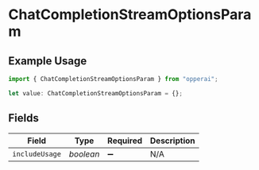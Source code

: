# ChatCompletionStreamOptionsParam

## Example Usage

```typescript
import { ChatCompletionStreamOptionsParam } from "opperai";

let value: ChatCompletionStreamOptionsParam = {};
```

## Fields

| Field              | Type               | Required           | Description        |
| ------------------ | ------------------ | ------------------ | ------------------ |
| `includeUsage`     | *boolean*          | :heavy_minus_sign: | N/A                |
